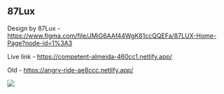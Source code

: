 ## 87Lux

Design by 87Lux - https://www.figma.com/file/JMiG6AAf44WgK81ccQQEFa/87LUX-Home-Page?node-id=1%3A3

Live link - https://competent-almeida-460cc1.netlify.app/

Old - https://angry-ride-ae8ccc.netlify.app/ 

![](231da.gif)
